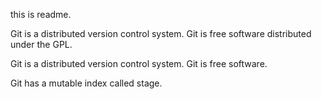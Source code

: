 this is readme.

Git is a distributed version control system.
Git is free software distributed under the GPL.

Git is a distributed version control system.
Git is free software.

Git has a mutable index called stage.


